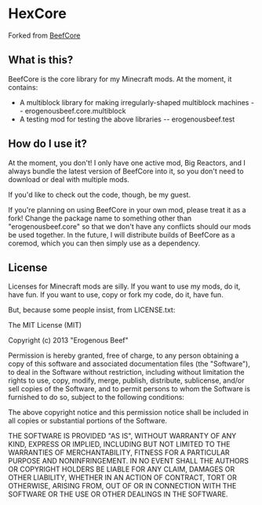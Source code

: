 HexCore
========

Forked from [BeefCore](https://github.com/erogenousbeef/BeefCore)

What is this?
-------------

BeefCore is the core library for my Minecraft mods. At the moment, it contains:

- A multiblock library for making irregularly-shaped multiblock machines
-- erogenousbeef.core.multiblock
- A testing mod for testing the above libraries
-- erogenousbeef.test

How do I use it?
----------------

At the moment, you don't! I only have one active mod, Big Reactors, and I always bundle the latest version of BeefCore into it, so you don't need to download or deal with multiple mods.

If you'd like to check out the code, though, be my guest.

If you're planning on using BeefCore in your own mod, please treat it as a fork! Change the package name to something other than "erogenousbeef.core" so that we don't have any conflicts should our mods be used together. In the future, I will distribute builds of BeefCore as a coremod, which you can then simply use as a dependency.

License
-------

Licenses for Minecraft mods are silly. If you want to use my mods, do it, have fun. If you want to use, copy or fork my code, do it, have fun.

But, because some people insist, from LICENSE.txt:

The MIT License (MIT)

Copyright (c) 2013 "Erogenous Beef"

Permission is hereby granted, free of charge, to any person obtaining a copy
of this software and associated documentation files (the "Software"), to deal
in the Software without restriction, including without limitation the rights
to use, copy, modify, merge, publish, distribute, sublicense, and/or sell
copies of the Software, and to permit persons to whom the Software is
furnished to do so, subject to the following conditions:

The above copyright notice and this permission notice shall be included in
all copies or substantial portions of the Software.

THE SOFTWARE IS PROVIDED "AS IS", WITHOUT WARRANTY OF ANY KIND, EXPRESS OR
IMPLIED, INCLUDING BUT NOT LIMITED TO THE WARRANTIES OF MERCHANTABILITY,
FITNESS FOR A PARTICULAR PURPOSE AND NONINFRINGEMENT. IN NO EVENT SHALL THE
AUTHORS OR COPYRIGHT HOLDERS BE LIABLE FOR ANY CLAIM, DAMAGES OR OTHER
LIABILITY, WHETHER IN AN ACTION OF CONTRACT, TORT OR OTHERWISE, ARISING FROM,
OUT OF OR IN CONNECTION WITH THE SOFTWARE OR THE USE OR OTHER DEALINGS IN
THE SOFTWARE.

